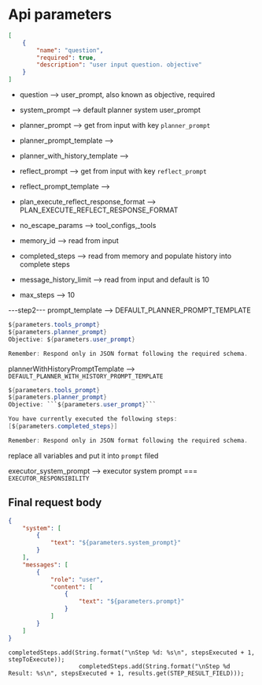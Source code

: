 # Api parameters

```json
[
    {
        "name": "question",
        "required": true,
        "description": "user input question. objective"
    }
]
```

* question --> user_prompt, also known as objective, required
* system_prompt --> default planner system user_prompt
* planner_prompt --> get from input with key `planner_prompt`
* planner_prompt_template -->
* planner_with_history_template -->

* reflect_prompt --> get from input with key `reflect_prompt`
* reflect_prompt_template -->
* plan_execute_reflect_response_format --> PLAN_EXECUTE_REFLECT_RESPONSE_FORMAT
* no_escape_params --> tool_configs,_tools

* memory_id --> read from input
* completed_steps --> read from memory and populate history into complete steps
* message_history_limit --> read from input and default is 10
* max_steps --> 10



---step2---
prompt_template --> DEFAULT_PLANNER_PROMPT_TEMPLATE

```java
${parameters.tools_prompt}
${parameters.planner_prompt}
Objective: ${parameters.user_prompt}

Remember: Respond only in JSON format following the required schema.
```


plannerWithHistoryPromptTemplate --> `DEFAULT_PLANNER_WITH_HISTORY_PROMPT_TEMPLATE`

```java
${parameters.tools_prompt}
${parameters.planner_prompt}
Objective: ```${parameters.user_prompt}```

You have currently executed the following steps:
[${parameters.completed_steps}]

Remember: Respond only in JSON format following the required schema.
```

replace all variables and put it into `prompt` filed




executor_system_prompt --> executor system prompt === `EXECUTOR_RESPONSIBILITY`

## Final request body
```json
{
    "system": [
        {
            "text": "${parameters.system_prompt}"
        }
    ],
    "messages": [
        {
            "role": "user",
            "content": [
                {
                    "text": "${parameters.prompt}"
                }
            ]
        }
    ]
}
```


```
completedSteps.add(String.format("\nStep %d: %s\n", stepsExecuted + 1, stepToExecute));
                    completedSteps.add(String.format("\nStep %d Result: %s\n", stepsExecuted + 1, results.get(STEP_RESULT_FIELD)));
```
